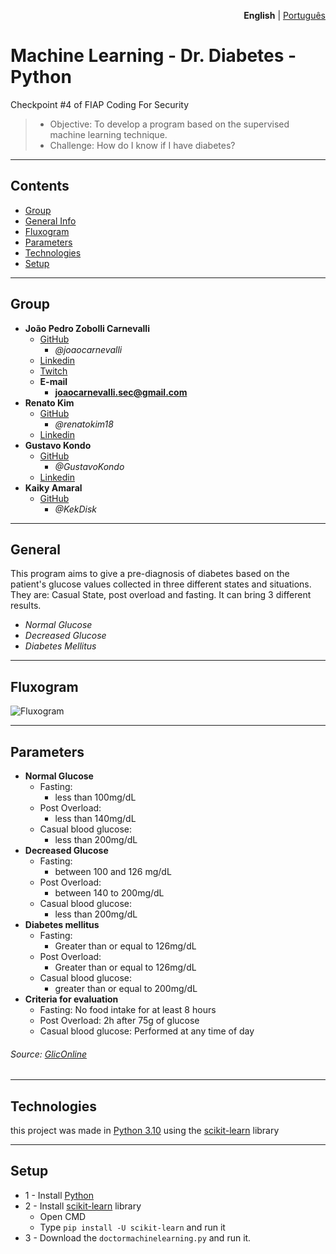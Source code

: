 <p align="right"><strong>English</strong> | <a href="https://github.com/joaocarnevalli/CP4_ML_1TDCF/blob/main/README.pt-br.md">Português</a></p>

# Machine Learning - Dr. Diabetes - Python #
Checkpoint #4 of FIAP Coding For Security
> - Objective: To develop a program based on the supervised machine learning technique.
> -  Challenge: How do I know if I have diabetes?

- - - - - - - - - - - - - - - - - - -
## Contents
* [Group](#group)
* [General Info](#general)
* [Fluxogram](#fluxogram)
* [Parameters](#parameters)
* [Technologies](#technologies)
* [Setup](#setup)

- - - - - - - - - - - - - - - - - - -
## Group
* **João Pedro Zobolli Carnevalli**
    - [GitHub](https://github.com/joaocarnevalli)
        - *@joaocarnevalli*
    - [Linkedin](https://www.linkedin.com/in/joaopedrozobollicarnevalli/)
    - [Twitch](https://www.twitch.tv/1joaolight)
    - **E-mail** 
        - **joaocarnevalli.sec@gmail.com**
* **Renato Kim**
    - [GitHub](https://github.com/renatokim18)
        - *@renatokim18*
    - [Linkedin](https://www.linkedin.com/in/renato-kim-722a69232/)
* **Gustavo Kondo**
    - [GitHub](https://github.com/GustavoKondo)
        - *@GustavoKondo*
    - [Linkedin](https://www.linkedin.com/in/gustavo-kondo-torres/)
* **Kaiky Amaral**
    - [GitHub](https://github.com/KekDisk)
        - *@KekDisk*

- - - - - - - - - - - - - - - - - - -
## General
This program aims to give a pre-diagnosis of diabetes based on the patient's glucose values ​​collected in three different states and situations. They are: Casual State, post overload and fasting. 
It can bring 3 different results.
* *Normal Glucose*
* *Decreased Glucose*
* *Diabetes Mellitus*

- - - - - - - - - - - - - - - - - - -
## Fluxogram
![Fluxogram](https://user-images.githubusercontent.com/109440123/185503733-e098478c-1e86-4ccc-871c-ce62dbce61b8.png)

- - - - - - - - - - - - - - - - - - -
## Parameters
* **Normal Glucose**
    - Fasting:
        - less than 100mg/dL
    - Post Overload: 
        - less than 140mg/dL
    - Casual blood glucose:
        - less than 200mg/dL
* **Decreased Glucose**
    - Fasting:
        - between 100 and 126 mg/dL
    - Post Overload: 
        - between 140 to 200mg/dL
    - Casual blood glucose:
        - less than 200mg/dL
* **Diabetes mellitus**
    - Fasting:
        - Greater than or equal to 126mg/dL
    - Post Overload:
        - Greater than or equal to 126mg/dL
    - Casual blood glucose:
        - greater than or equal to 200mg/dL
* **Criteria for evaluation**
    - Fasting: No food intake for at least 8 hours
    - Post Overload: 2h after 75g of glucose
    - Casual blood glucose: Performed at any time of day
###### Source: [GlicOnline](https://gliconline.net/tenho-diabetes/)

- - - - - - - - - - - - - - - - - - -
## Technologies
this project was made in [Python 3.10](https://www.python.org) using the [scikit-learn](https://scikit-learn.org/stable/) library

- - - - - - - - - - - - - - - - - - -
## Setup
* 1 - Install [Python](https://www.python.org/ftp/python/3.10.6/python-3.10.6-amd64.exe)
* 2 - Install [scikit-learn](https://scikit-learn.org/stable/install.html#) library
	- Open CMD
	- Type `pip install -U scikit-learn` and run it
* 3 - Download the `doctormachinelearning.py` and run it.


